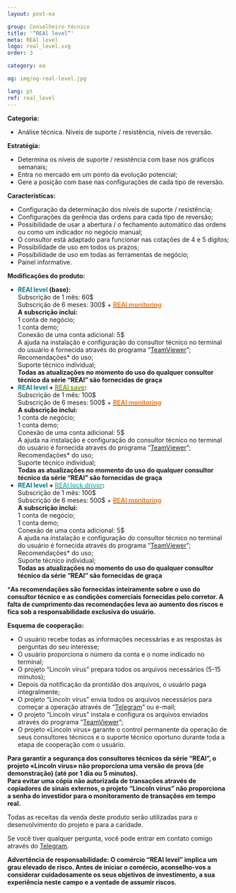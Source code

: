```yaml
---
layout: post-ea

group: Сonselheiro técnico
title: '“REAl level”'
meta: REAl level
logo: real_level.svg
order: 3

category: ea

og: img/og-real-level.jpg

lang: pt
ref: real_level
---
```


**Categoria:**
  - Análise técnica. Níveis de suporte / resistência, níveis de reversão.
  
**Estratégia:**
  - Determina os níveis de suporte / resistência com base nos gráficos semanais;
  - Entra no mercado em um ponto da evolução potencial;
  - Gere a posição com base nas configurações de cada tipo de reversão.
  
**Características:**
  - Configuração da determinação dos níveis de suporte / resistência;
  - Configurações da gerência das ordens para cada tipo de reversão;
  - Possibilidade de usar a abertura / o fechamento automático das ordens ou como um indicador no negócio manual;
  - O consultor está adaptado para funcionar nas cotações de 4 e 5 dígitos;
  - Possibilidade de uso em todos os prazos;
  - Possibilidade de uso em todas as ferramentas de negócio;
  - Painel informative.
  
**Modificações do produto:**
  - **<span style="color:#007e97">REAl level</span> (base):**  
  Subscrição de 1 mês: 60$  
  Subscrição de 6 meses: 300$ + **<a href="https://lincolnvirus.com/pt/ea/real_monitoring.html" target="_blank"><span style="color:#f07e20">REAl monitoring</span></a>**  
  **A subscrição inclui:**  
  1 conta de negócio;  
  1 conta demo;  
  Conexão de uma conta adicional: 5$  
  A ajuda na instalação e configuração do consultor técnico no terminal do usuário é fornecida através do programa “<a href="https://www.teamviewer.com/" target="_blank">TeamViewer</a>”;  
  Recomendações* do uso;  
  Suporte técnico individual;  
  **Todas as atualizações no momento do uso do qualquer consultor técnico da série “REAl” são fornecidas de graça**
  - **<span style="color:#007e97">REAl level</span> + <a href="https://lincolnvirus.com/pt/ea/real_save.html" target="_blank"><span style="color:#81a614">REAl save</span></a>:**  
  Subscrição de 1 mês: 100$  
  Subscrição de 6 meses: 500$ + **<a href="https://lincolnvirus.com/pt/ea/real_monitoring.html" target="_blank"><span style="color:#f07e20">REAl monitoring</span></a>**  
  **A subscrição inclui:**  
  1 conta de negócio;  
  1 conta demo;  
  Conexão de uma conta adicional: 5$  
  A ajuda na instalação e configuração do consultor técnico no terminal do usuário é fornecida através do programa “<a href="https://www.teamviewer.com/" target="_blank">TeamViewer</a>”;  
  Recomendações* do uso;  
  Suporte técnico individual;  
  **Todas as atualizações no momento do uso do qualquer consultor técnico da série “REAl” são fornecidas de graça**
  - **<span style="color:#007e97">REAl level</span> + <a href="https://lincolnvirus.com/pt/ea/real_lock_driver.html" target="_blank"><span style="color:#39c6be">REAl lock driver</span></a>:**  
  Subscrição de 1 mês: 100$  
  Subscrição de 6 meses: 500$ + **<a href="https://lincolnvirus.com/pt/ea/real_monitoring.html" target="_blank"><span style="color:#f07e20">REAl monitoring</span></a>**  
  **A subscrição inclui:**  
  1 conta de negócio;  
  1 conta demo;  
  Conexão de uma conta adicional: 5$  
  A ajuda na instalação e configuração do consultor técnico no terminal do usuário é fornecida através do programa “<a href="https://www.teamviewer.com/" target="_blank">TeamViewer</a>”;  
  Recomendações* do uso;  
  Suporte técnico individual;  
  **Todas as atualizações no momento do uso do qualquer consultor técnico da série “REAl” são fornecidas de graça**
  
***As recomendações são fornecidas inteiramente sobre o uso do consultor técnico e as condições comerciais fornecidas pelo corretor. A falta de cumprimento das recomendações leva ao aumento dos riscos e fica sob a responsabilidade exclusiva do usuário.**

**Esquema de cooperação:**  

- O usuário recebe todas as informações necessárias e as respostas às perguntas do seu interesse;  
- O usuário proporciona o número da conta e o nome indicado no terminal;  
- O projeto “Lincoln vírus” prepara todos os arquivos necessários (5-15 minutos);  
- Depois da notificação da prontidão dos arquivos, o usuário paga integralmente;  
- O projeto “Lincoln vírus” envia todos os arquivos necessários para começar a operação através de “<a href="https://t.me/chutkoy" target="_blank">Telegram</a>” ou e-mail;  
- O projeto “Lincoln vírus” instala e configura os arquivos enviados através do programa “<a href="https://www.teamviewer.com/" target="_blank">TeamViewer</a>”;  
- O projeto «Lincoln virus» garante o control permanente da operação de seus consultores técnicos e o suporte técnico oportuno durante toda a etapa de cooperação com o usuário.  

**Para garantir a segurança dos consultores técnicos da série “REAl”, o projeto «Lincoln virus» não proporciona uma versão de prova (de demonstração) (até por 1 dia ou 5 minutos).**  
**Para evitar uma cópia não autorizada de transações através de copiadores de sinais externos, o projeto “Lincoln vírus” não proporciona a senha do investidor para o monitoramento de transações em tempo real.**

Todas as receitas da venda deste produto serão utilizadas para o desenvolvimento do projeto e para a caridade.  

Se você tiver qualquer pergunta, você pode entrar em contato comigo através do <a href="https://t.me/chutkoy" target="_blank">Telegram</a>.

**Advertência de responsabilidade: O comércio “REAl level” implica um grau elevado de risco. Antes de iniciar o comércio, aconselho-vos a considerar cuidadosamente os seus objetivos de investimento, a sua experiência neste campo e a vontade de assumir riscos.**
